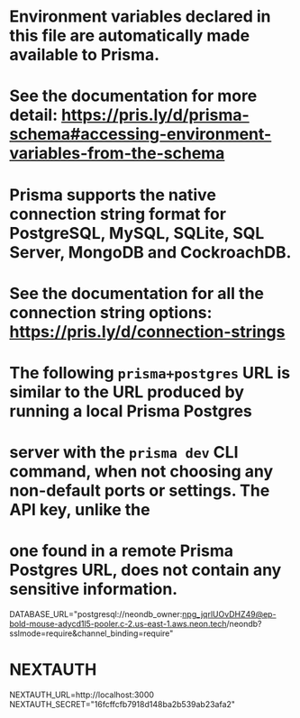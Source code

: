# Environment variables declared in this file are automatically made available to Prisma.
# See the documentation for more detail: https://pris.ly/d/prisma-schema#accessing-environment-variables-from-the-schema

# Prisma supports the native connection string format for PostgreSQL, MySQL, SQLite, SQL Server, MongoDB and CockroachDB.
# See the documentation for all the connection string options: https://pris.ly/d/connection-strings

# The following `prisma+postgres` URL is similar to the URL produced by running a local Prisma Postgres 
# server with the `prisma dev` CLI command, when not choosing any non-default ports or settings. The API key, unlike the 
# one found in a remote Prisma Postgres URL, does not contain any sensitive information.

DATABASE_URL="postgresql://neondb_owner:npg_jqrlUOvDHZ49@ep-bold-mouse-adycd1l5-pooler.c-2.us-east-1.aws.neon.tech/neondb?sslmode=require&channel_binding=require"

# NEXTAUTH
NEXTAUTH_URL=http://localhost:3000
NEXTAUTH_SECRET="16fcffcfb7918d148ba2b539ab23afa2" 
